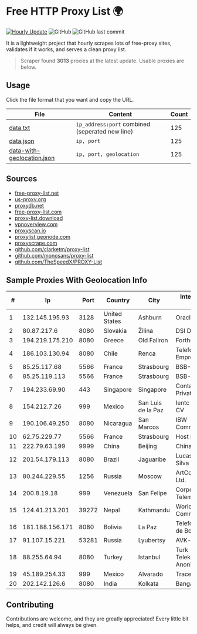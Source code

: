 
# Free HTTP Proxy List 🌍

[![Hourly Update](https://github.com/mertguvencli/http-proxy-list/actions/workflows/main.yml/badge.svg?branch=main)](https://github.com/mertguvencli/http-proxy-list/actions/workflows/main.yml)
![GitHub](https://img.shields.io/github/license/mertguvencli/http-proxy-list)
![GitHub last commit](https://img.shields.io/github/last-commit/mertguvencli/http-proxy-list)

It is a lightweight project that hourly scrapes lots of free-proxy sites, validates if it works, and serves a clean proxy list.


> Scraper found **3013** proxies at the latest update. Usable proxies are below.

## Usage

Click the file format that you want and copy the URL.


|File|Content|Count|
|----|-------|-----|
|[data.txt](https://raw.githubusercontent.com/mertguvencli/http-proxy-list/main/proxy-list/data.txt)|`ip_address:port` combined (seperated new line)|125|
|[data.json](https://raw.githubusercontent.com/mertguvencli/http-proxy-list/main/proxy-list/data.json)|`ip, port`|125|
|[data-with-geolocation.json](https://raw.githubusercontent.com/mertguvencli/http-proxy-list/main/proxy-list/data-with-geolocation.json)|`ip, port, geolocation`|125|

## Sources

* [free-proxy-list.net](https://free-proxy-list.net)
* [us-proxy.org](https://www.us-proxy.org)
* [proxydb.net](http://proxydb.net)
* [free-proxy-list.com](https://free-proxy-list.com/?page=&port=&type%5B%5D=http&type%5B%5D=https&up_time=0&search=Search)
* [proxy-list.download](https://www.proxy-list.download/HTTP)
* [vpnoverview.com](https://vpnoverview.com/privacy/anonymous-browsing/free-proxy-servers)
* [proxyscan.io](https://www.proxyscan.io)
* [proxylist.geonode.com](https://proxylist.geonode.com/api/proxy-list?limit=300&page=1&sort_by=lastChecked&sort_type=desc&protocols=http,https)
* [proxyscrape.com](https://api.proxyscrape.com/v2/?request=displayproxies&protocol=http&timeout=10000&country=all&ssl=all&anonymity=all)
* [github.com/clarketm/proxy-list](https://raw.githubusercontent.com/clarketm/proxy-list/master/proxy-list-raw.txt)
* [github.com/monosans/proxy-list](https://raw.githubusercontent.com/monosans/proxy-list/main/proxies/http.txt)
* [github.com/TheSpeedX/PROXY-List](https://raw.githubusercontent.com/TheSpeedX/PROXY-List/master/http.txt)


## Sample Proxies With Geolocation Info

|#|Ip|Port|Country|City|Internet Service Provider|
|-|--|----|-------|----|-------------------------|
|1|132.145.195.93|3128|United States|Ashburn|Oracle Corporation|
|2|80.87.217.6|8080|Slovakia|Žilina|DSI DATA, a. s.|
|3|194.219.175.210|8080|Greece|Old Faliron|Forthnet|
|4|186.103.130.94|8080|Chile|Renca|Telefonica Empresas|
|5|85.25.117.68|5566|France|Strasbourg|BSB-SERVICE|
|6|85.25.119.113|5566|France|Strasbourg|BSB-SERVICE|
|7|194.233.69.90|443|Singapore|Singapore|Contabo Asia Private Limited|
|8|154.212.7.26|999|Mexico|San Luis de la Paz|Ientc S De RL De CV|
|9|190.106.49.250|8080|Nicaragua|San Marcos|IBW Communications|
|10|62.75.229.77|5566|France|Strasbourg|Host Europe GmbH|
|11|222.79.63.199|9999|China|Beijing|Chinanet|
|12|201.54.179.113|8080|Brazil|Jaguaribe|Lucas De Souza Silva|
|13|80.244.229.55|1256|Russia|Moscow|ArtCommunications Ltd.|
|14|200.8.19.18|999|Venezuela|San Felipe|Corporación Telemic C.A.|
|15|124.41.213.201|39272|Nepal|Kathmandu|WorldLink Communications|
|16|181.188.156.171|8080|Bolivia|La Paz|Telefónica Celular de Bolivia S.A.|
|17|91.107.15.221|53281|Russia|Lyubertsy|AVK-computer ltd|
|18|88.255.64.94|8080|Turkey|Istanbul|Turk Telekomunikasyon Anonim Sirketi|
|19|45.189.254.33|999|Mexico|Alvarado|Tracered SA De CV|
|20|202.142.126.6|8080|India|Kolkata|Bangalore|



## Contributing

Contributions are welcome, and they are greatly appreciated! Every
little bit helps, and credit will always be given.

